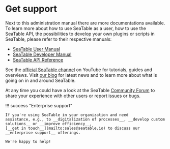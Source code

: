 # Get support

Next to this administration manual there are more documentations available. To learn more about how to use SeaTable as a user, how to use the SeaTable API, the possibilities to develop your own plugins or scripts in SeaTable, please refer to their respective manuals:

- [SeaTable User Manual](https://help.seatable.com)
- [SeaTable Developer Manual](https://developer.seatable.com)
- [SeaTable API Reference](https://api.seatable.io)

See the [official SeaTable channel](https://youtube.com/seatable) on YouTube for tutorials, guides and overviews. Visit [our blog](https://seatable.com/blog/) for latest news and to learn more about what is going on in and around SeaTable.

At any time you could have a look at the SeaTable [Community Forum](https://forum.seatable.com) to share your experience with other users or report issues or bugs.

!!! success "Enterprise support"

    If you're using SeaTable in your organization and need
    assistance, e.g., to __digitalization of processes__, __develop custom solutions__ or __improve efficiency__,
    [__get in touch__](mailto:sales@seatable.io) to discuss our __enterprise support__ offerings.

    We're happy to help!
